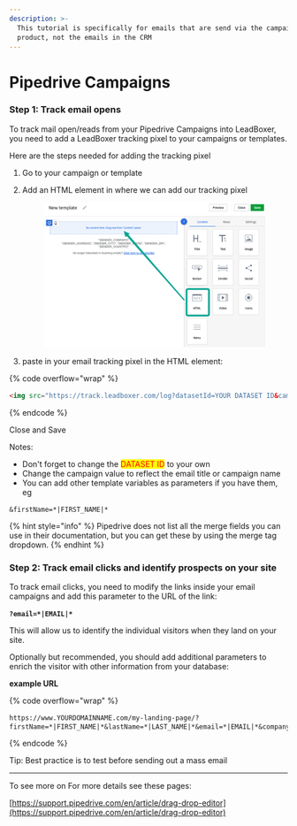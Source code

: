 ```yaml
---
description: >-
  This tutorial is specifically for emails that are send via the campaigns
  product, not the emails in the CRM
---
```


# Pipedrive Campaigns

### Step 1: Track email opens

To track mail open/reads from your Pipedrive Campaigns into LeadBoxer, you need to add a LeadBoxer tracking pixel to your campaigns or templates.&#x20;

Here are the steps needed for adding the tracking pixel

1. Go to your campaign or template
2.  Add an HTML element in where we can add our tracking pixel

    <figure><img src="../../../.gitbook/assets/SCR-20250109-keuh.png" alt=""><figcaption></figcaption></figure>
3. paste in your email tracking pixel in the HTML element:

{% code overflow="wrap" %}
```html
<img src="https://track.leadboxer.com/log?datasetId=YOUR DATASET ID&campaign=my-campaign&email=*|EMAIL|*">
```
{% endcode %}

Close and Save

Notes:

* Don't forget to change the <mark style="color:red;">DATASET ID</mark> to your own
* Change the campaign value to reflect the email title or campaign name&#x20;
* You can add other template variables as parameters if you have them, eg&#x20;

```url
&firstName=*|FIRST_NAME|*
```

{% hint style="info" %}
Pipedrive does not list all the merge fields you can use in their documentation, but you can get these by using the merge tag dropdown.
{% endhint %}



### Step 2: Track email clicks and identify prospects on your site

To track email clicks, you need to modify the links inside your email campaigns and add this parameter to the URL of the link:

**`?email=*|EMAIL|*`**

This will allow us to identify the individual visitors when they land on your site.

Optionally but recommended, you should add additional parameters to enrich the visitor with other information from your database:

**example URL**

{% code overflow="wrap" %}
```url
https://www.YOURDOMAINNAME.com/my-landing-page/?firstName=*|FIRST_NAME|*&lastName=*|LAST_NAME|*&email=*|EMAIL|*&companyName=*|ORG_NAME|*
```
{% endcode %}

Tip: Best practice is to test before sending out a mass email

***

To see more on For more details see these pages:

[https://support.pipedrive.com/en/article/drag-drop-editor](https://support.pipedrive.com/en/article/drag-drop-editor)

